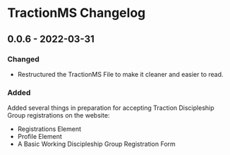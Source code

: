 # TractionMS Changelog

## 0.0.6 - 2022-03-31

### Changed

* Restructured the TractionMS File to make it cleaner and easier to read.

### Added

Added several things in preparation for accepting Traction Discipleship Group registrations on the website:

* Registrations Element
* Profile Element
* A Basic Working Discipleship Group Registration Form